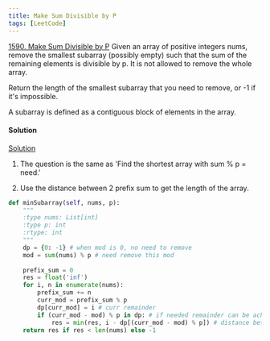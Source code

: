 ```yaml
---
title: Make Sum Divisible by P
tags: [LeetCode]
---
```


[1590. Make Sum Divisible by P](https://leetcode.com/problems/make-sum-divisible-by-p/)
Given an array of positive integers nums, remove the smallest subarray (possibly empty) such that the sum of the remaining elements is divisible by p. It is not allowed to remove the whole array.

Return the length of the smallest subarray that you need to remove, or -1 if it's impossible.

A subarray is defined as a contiguous block of elements in the array.

#### Solution  
[Solution](https://leetcode.com/problems/make-sum-divisible-by-p/discuss/854197/JavaC%2B%2BPython-Prefix-Sum)

1. The question is the same as 'Find the shortest array with sum % p = need.'

1. Use the distance between 2 prefix sum to get the length of the array.

```python
def minSubarray(self, nums, p):
    """
    :type nums: List[int]
    :type p: int
    :rtype: int
    """
    dp = {0: -1} # when mod is 0, no need to remove
    mod = sum(nums) % p # need remove this mod
    
    prefix_sum = 0
    res = float('inf')
    for i, n in enumerate(nums):
        prefix_sum += n
        curr_mod = prefix_sum % p
        dp[curr_mod] = i # curr remainder
        if (curr_mod - mod) % p in dp: # if needed remainder can be achieved with prefix
            res = min(res, i - dp[(curr_mod - mod) % p]) # distance between that position and curr position
    return res if res < len(nums) else -1
```